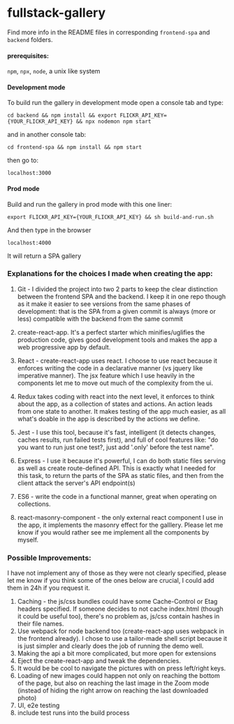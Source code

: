 # fullstack-gallery

Find more info in the README files in corresponding `frontend-spa` and `backend` folders. 

#### prerequisites:
`npm`, `npx`, `node`, a unix like system 

#### Development mode 

To build run the gallery in development mode open a console tab and type:
```
cd backend && npm install && export FLICKR_API_KEY={YOUR_FLICKR_API_KEY} && npx nodemon npm start
```
and in another console tab:
```
cd frontend-spa && npm install && npm start
```

then go to:
```
localhost:3000
```

#### Prod mode

Build and run the gallery in prod mode with this one liner:
```
export FLICKR_API_KEY={YOUR_FLICKR_API_KEY} && sh build-and-run.sh

```

And then type in the browser 
```
localhost:4000

```

It will return a SPA gallery

### Explanations for the choices I made when creating the app:

1. Git - I divided the project into two 2 parts to keep the clear distinction between the frontend SPA and
the backend. I keep it in one repo though as it make it easier to see versions from the same phases of development: 
that is the SPA from a given commit is always (more or less) compatible with the backend from the same commit

2. create-react-app. It's a perfect starter which 
minifies/uglifies the production code, gives good development tools and makes the app a web progressive app 
by default. 

3. React - create-react-app uses react. I choose to use react because it 
enforces writing the code in a declarative manner (vs jquery like imperative manner). 
The jsx feature which I use heavily in the components let me to move out much of the complexity from the ui.

4. Redux takes coding with react into the next level, it enforces to think about the app, as a collection 
of states and actions. An action leads from one state to another. It makes testing of the app much easier, as
all what's doable in the app is described by the actions we define.

5. Jest - I use this tool, because it's fast, intelligent (it detects changes, caches results, run failed tests first),
and full of cool features like: "do you want to run just one test?, just add '.only' before the test name".
  
6. Express - I use it because it's powerful, I can do both static files serving as well as create route-defined API. 
This is exactly what I needed for this task, to return the parts of the SPA as static files, and then from the client
attack the server's API endpoint(s) 

7. ES6 - write the code in a functional manner, great when operating on collections.

8. react-masonry-component - the only external react component I use in the app, it implements the 
masonry effect for the galllery. Please let me know if you would rather see me implement all the components by myself.

### Possible Improvements:

I have not implement any of those as they were not clearly specified, please let me know if you think some of the 
ones below are crucial, I could add them in 24h if you request it. 

1. Caching - the js/css bundles could have some Cache-Control or Etag headers specified. If someone decides to not cache
index.html (though it could be useful too), there's no problem as, js/css contain hashes in their file names.  
2. Use webpack for node backend too (create-react-app uses webpack in the frontend already). I chose to use a tailor-made
shell script because it is just simpler and clearly does the job of running the demo well.
3. Making the api a bit more complicated, but more open for extensions
4. Eject the create-react-app and tweak the dependencies.
5. It would be be cool to navigate the pictures with on press left/right keys.
6. Loading of new images could happen not only on reaching the bottom of the page, but also on reaching the last image 
in the Zoom mode (instead of hiding the right arrow on reaching the last downloaded photo)
7. UI, e2e testing
8. include test runs into the build process